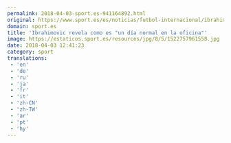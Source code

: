 ```yaml
---
permalink: 2018-04-03-sport.es-941164892.html
original: https://www.sport.es/es/noticias/futbol-internacional/ibrahimovic-revela-como-dia-normal-oficina-6731630?utm_source=rss-noticias&utm_medium=feed&utm_campaign=futbol-internacional
domain: sport.es
title: 'Ibrahimovic revela como es "un día normal en la oficina"'
image: https://estaticos.sport.es/resources/jpg/8/5/1522757961558.jpg
date: 2018-04-03 12:41:23
category: sport
translations: 
 - 'en'
 - 'de'
 - 'ru'
 - 'ja'
 - 'fr'
 - 'it'
 - 'zh-CN'
 - 'zh-TW'
 - 'ar'
 - 'pt'
 - 'hy'
---
```


